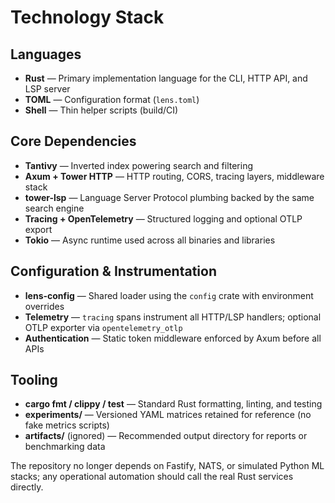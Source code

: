 # Technology Stack

## Languages
- **Rust** — Primary implementation language for the CLI, HTTP API, and LSP server
- **TOML** — Configuration format (`lens.toml`)
- **Shell** — Thin helper scripts (build/CI)

## Core Dependencies
- **Tantivy** — Inverted index powering search and filtering
- **Axum + Tower HTTP** — HTTP routing, CORS, tracing layers, middleware stack
- **tower-lsp** — Language Server Protocol plumbing backed by the same search engine
- **Tracing + OpenTelemetry** — Structured logging and optional OTLP export
- **Tokio** — Async runtime used across all binaries and libraries

## Configuration & Instrumentation
- **lens-config** — Shared loader using the `config` crate with environment overrides
- **Telemetry** — `tracing` spans instrument all HTTP/LSP handlers; optional OTLP exporter via `opentelemetry_otlp`
- **Authentication** — Static token middleware enforced by Axum before all APIs

## Tooling
- **cargo fmt / clippy / test** — Standard Rust formatting, linting, and testing
- **experiments/** — Versioned YAML matrices retained for reference (no fake metrics scripts)
- **artifacts/** (ignored) — Recommended output directory for reports or benchmarking data

The repository no longer depends on Fastify, NATS, or simulated Python ML stacks; any operational automation should call the real Rust services directly.
